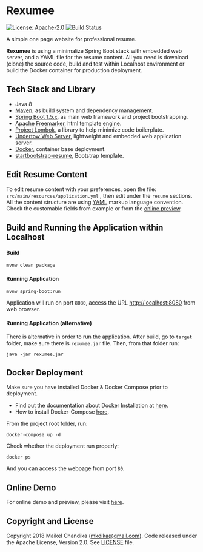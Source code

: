 # Rexumee
[![License: Apache-2.0](https://img.shields.io/badge/license-Apache--2.0-green.svg)](/LICENSE)
[![Build Status](https://travis-ci.org/mkdika/rexumee.svg?branch=master)](https://travis-ci.org/mkdika/rexumee)

A simple one page website for professional resume. 

**Rexumee** is using a minimalize Spring Boot stack with embedded web server, and a YAML file for the resume content. All you need is download (clone) the source code, build and test within Localhost environment or build the Docker container for production deployment. 



## Tech Stack and Library

- Java 8
- [Maven](https://maven.apache.org/index.html), as build system and dependency management.
- [Spring Boot 1.5.x](https://projects.spring.io/spring-boot/), as main web framework and project bootstrapping.
- [Apache Freemarker](https://freemarker.apache.org/), html template engine.
- [Project Lombok](https://projectlombok.org/), a library to help minimize code boilerplate.
- [Undertow Web Server](http://undertow.io/), lightweight and embedded web application server.
- [Docker](https://www.docker.com/), container base deployment.
- [startbootstrap-resume](https://github.com/BlackrockDigital/startbootstrap-resume), Bootstrap template.



## Edit Resume Content

To edit resume content with your preferences, open the file: `src/main/resources/application.yml` , then edit under the `resume` sections. All the content structure are using [YAML](http://yaml.org/) markup language convention. Check the customable fields from example or from the [online preview](https://www.mkdika.com).



## Build and Running the Application within Localhost

#### Build

```console
mvnw clean package
```


#### Running Application

```console
mvnw spring-boot:run
```

Application will run on port `8080`, access the URL  [http://localhost:8080](http://localhost:8080) from web browser.

#### Running Application (alternative)

There is alternative in order to run the application. After build, go to `target` folder, make sure there is `rexumee.jar` file. Then, from that folder run:

```console
java -jar rexumee.jar
```



## Docker Deployment

Make sure you have installed Docker & Docker Compose prior to deployment. 

- Find out the documentation about Docker Installation at [here](https://docs.docker.com/install/).
- How to install Docker-Compose [here](https://docs.docker.com/compose/install/).

From the project root folder, run:

```console
docker-compose up -d
```

Check whether the deployment run properly:

```console
docker ps
```

And you can access the webpage from port `80`.



## Online Demo

For online demo and preview, please visit [here](https://www.mkdika.com/).



## Copyright and License

Copyright 2018 Maikel Chandika (mkdika@gmail.com). Code released under the Apache License, Version 2.0. See [LICENSE](/LICENSE) file.

